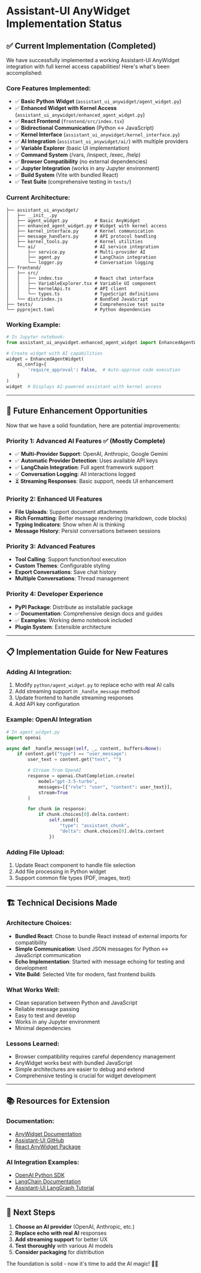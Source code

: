 # Assistant-UI AnyWidget Implementation Status

## ✅ Current Implementation (Completed)

We have successfully implemented a working Assistant-UI AnyWidget integration with full kernel access capabilities! Here's what's been accomplished:

### **Core Features Implemented:**

- ✅ **Basic Python Widget** (`assistant_ui_anywidget/agent_widget.py`)
- ✅ **Enhanced Widget with Kernel Access** (`assistant_ui_anywidget/enhanced_agent_widget.py`)
- ✅ **React Frontend** (`frontend/src/index.tsx`)
- ✅ **Bidirectional Communication** (Python ↔ JavaScript)
- ✅ **Kernel Interface** (`assistant_ui_anywidget/kernel_interface.py`)
- ✅ **AI Integration** (`assistant_ui_anywidget/ai/`) with multiple providers
- ✅ **Variable Explorer** (basic UI implementation)
- ✅ **Command System** (/vars, /inspect, /exec, /help)
- ✅ **Browser Compatibility** (no external dependencies)
- ✅ **Jupyter Integration** (works in any Jupyter environment)
- ✅ **Build System** (Vite with bundled React)
- ✅ **Test Suite** (comprehensive testing in `tests/`)

### **Current Architecture:**

```
├── assistant_ui_anywidget/
│   ├── __init__.py
│   ├── agent_widget.py          # Basic AnyWidget
│   ├── enhanced_agent_widget.py # Widget with kernel access
│   ├── kernel_interface.py      # Kernel communication
│   ├── message_handlers.py      # API protocol handling
│   ├── kernel_tools.py          # Kernel utilities
│   └── ai/                      # AI service integration
│       ├── service.py           # Multi-provider AI
│       ├── agent.py             # LangChain integration
│       └── logger.py            # Conversation logging
├── frontend/
│   ├── src/
│   │   ├── index.tsx            # React chat interface
│   │   ├── VariableExplorer.tsx # Variable UI component
│   │   ├── kernelApi.ts         # API client
│   │   └── types.ts             # TypeScript definitions
│   └── dist/index.js            # Bundled JavaScript
├── tests/                       # Comprehensive test suite
└── pyproject.toml               # Python dependencies
```

### **Working Example:**

```python
# In Jupyter notebook:
from assistant_ui_anywidget.enhanced_agent_widget import EnhancedAgentWidget

# Create widget with AI capabilities
widget = EnhancedAgentWidget(
    ai_config={
        'require_approval': False,  # Auto-approve code execution
    }
)
widget  # Displays AI-powered assistant with kernel access
```

---

## 🚀 Future Enhancement Opportunities

Now that we have a solid foundation, here are potential improvements:

### **Priority 1: Advanced AI Features** ✅ (Mostly Complete)

- ✅ **Multi-Provider Support**: OpenAI, Anthropic, Google Gemini
- ✅ **Automatic Provider Detection**: Uses available API keys
- ✅ **LangChain Integration**: Full agent framework support
- ✅ **Conversation Logging**: All interactions logged
- ⏳ **Streaming Responses**: Basic support, needs UI enhancement

### **Priority 2: Enhanced UI Features**

- **File Uploads**: Support document attachments
- **Rich Formatting**: Better message rendering (markdown, code blocks)
- **Typing Indicators**: Show when AI is thinking
- **Message History**: Persist conversations between sessions

### **Priority 3: Advanced Features**

- **Tool Calling**: Support function/tool execution
- **Custom Themes**: Configurable styling
- **Export Conversations**: Save chat history
- **Multiple Conversations**: Thread management

### **Priority 4: Developer Experience**

- **PyPI Package**: Distribute as installable package
- ✅ **Documentation**: Comprehensive design docs and guides
- ✅ **Examples**: Working demo notebook included
- **Plugin System**: Extensible architecture

---

## 📋 Implementation Guide for New Features

### **Adding AI Integration:**

1. Modify `python/agent_widget.py` to replace echo with real AI calls
2. Add streaming support in `_handle_message` method
3. Update frontend to handle streaming responses
4. Add API key configuration

### **Example: OpenAI Integration**

```python
# In agent_widget.py
import openai

async def _handle_message(self, _, content, buffers=None):
    if content.get("type") == "user_message":
        user_text = content.get("text", "")

        # Stream from OpenAI
        response = openai.ChatCompletion.create(
            model="gpt-3.5-turbo",
            messages=[{"role": "user", "content": user_text}],
            stream=True
        )

        for chunk in response:
            if chunk.choices[0].delta.content:
                self.send({
                    "type": "assistant_chunk",
                    "delta": chunk.choices[0].delta.content
                })
```

### **Adding File Upload:**

1. Update React component to handle file selection
2. Add file processing in Python widget
3. Support common file types (PDF, images, text)

---

## 🏗️ Technical Decisions Made

### **Architecture Choices:**

- **Bundled React**: Chose to bundle React instead of external imports for compatibility
- **Simple Communication**: Used JSON messages for Python ↔ JavaScript communication
- **Echo Implementation**: Started with message echoing for testing and development
- **Vite Build**: Selected Vite for modern, fast frontend builds

### **What Works Well:**

- Clean separation between Python and JavaScript
- Reliable message passing
- Easy to test and develop
- Works in any Jupyter environment
- Minimal dependencies

### **Lessons Learned:**

- Browser compatibility requires careful dependency management
- AnyWidget works best with bundled JavaScript
- Simple architectures are easier to debug and extend
- Comprehensive testing is crucial for widget development

---

## 📚 Resources for Extension

### **Documentation:**

- [AnyWidget Documentation](https://anywidget.dev/)
- [Assistant-UI GitHub](https://github.com/assistant-ui/assistant-ui)
- [React AnyWidget Package](https://www.npmjs.com/package/@anywidget/react)

### **AI Integration Examples:**

- [OpenAI Python SDK](https://github.com/openai/openai-python)
- [LangChain Documentation](https://python.langchain.com/docs/)
- [Assistant-UI LangGraph Tutorial](https://www.assistant-ui.com/docs/runtimes/langgraph/)

---

## 🎯 Next Steps

1. **Choose an AI provider** (OpenAI, Anthropic, etc.)
2. **Replace echo with real AI** responses
3. **Add streaming support** for better UX
4. **Test thoroughly** with various AI models
5. **Consider packaging** for distribution

The foundation is solid - now it's time to add the AI magic! 🧙‍♂️
